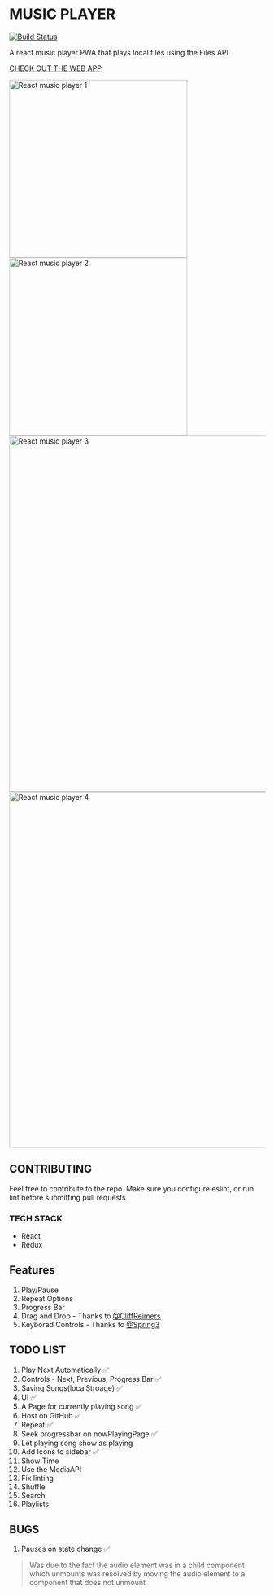 # MUSIC PLAYER

[![Build Status](https://travis-ci.com/ashinzekene/react-music-player.svg?branch=master)](https://travis-ci.com/ashinzekene/react-music-player)

 A react music player PWA that plays local files using the Files API

 [CHECK OUT THE WEB APP](https://ashinzekene.github.io/react-music-player)

  <img style="display:inline-block" width="350" alt="React music player 1" src="image-1.jpg">
  <img style="display:inline-block" width="350" alt="React music player 2" src="image-2.jpg">
  <img width="700" alt="React music player 3" src="image-3.jpg">
  <img width="700" alt="React music player 4" src="image-4.jpg">
 
## CONTRIBUTING

Feel free to contribute to the repo. Make sure you configure eslint, or run lint before submitting pull requests
### TECH STACK
- React
- Redux

## Features
1. Play/Pause
1. Repeat Options
1. Progress Bar
1. Drag and Drop - Thanks to [@CliffReimers](https://github.com/CliffReimers)
1. Keyborad Controls - Thanks to [@Spring3](https://github.com/Spring3)

## TODO LIST

1. Play Next Automatically ✅
1. Controls - Next, Previous, Progress Bar ✅
1. Saving Songs(localStroage) ✅
1. UI ✅
1. A Page for currently playing song ✅
1. Host on GitHub ✅
1. Repeat ✅
1. Seek progressbar on nowPlayingPage ✅
1. Let playing song show as playing
1. Add Icons to sidebar ✅
1. Show Time
1. Use the MediaAPI
1. Fix linting
1. Shuffle
1. Search
1. Playlists

## BUGS

1. Pauses on state change ✅
  > Was due to the fact the audio element was in a child component which unmounts
  > was resolved by moving the audio element to a component that does not unmount

